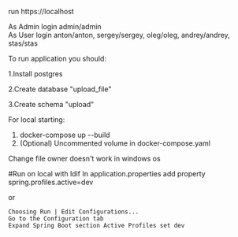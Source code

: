 run   https://localhost

As Admin login admin/admin  
As User login  anton/anton,  sergey/sergey, oleg/oleg, andrey/andrey, stas/stas

To run application you should:

1.Install postgres

2.Create database "upload_file"

3.Create schema "upload"


For local starting:
1. docker-compose up --build
2. (Optional) Uncommented volume in docker-compose.yaml

Change file owner doesn't work in windows os



#Run on local with ldif
In application.properties add property spring.profiles.active=dev

or

    Choosing Run | Edit Configurations...     
    Go to the Configuration tab    
    Expand Spring Boot section Active Profiles set dev

